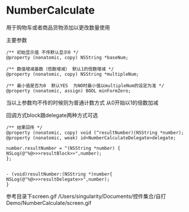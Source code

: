 # NumberCalculate

用于购物车或者商品货物添加以更改数量使用

主要参数 
```
/** 初始显示值 不传默认显示0 */
@property (nonatomic, copy) NSString *baseNum;

/** 数值增减基数（倍数增减） 默认1的倍数增减 */
@property (nonatomic, copy) NSString *multipleNum;

/** 最小值是否为0  默认YES  为NO时最小值以multipleNum的设定为准 */
@property (nonatomic, assign) BOOL minFormZero;
```
当以上参数均不传的时候则为普通计数方式 从0开始以1的倍数加减

回调方式block跟delegate两种方式可选
```
/** 结果回传 */
@property (nonatomic, copy) void (^resultNumber)(NSString *number);
@property (nonatomic, weak) id<NumberCalculateDelegate>delegate;
```

```
number.resultNumber = ^(NSString *number) {
NSLog(@"%@>>>resultBlock>>",number);
};


- (void)resultNumber:(NSString *)number{
NSLog(@"%@>>>resultDelegate>>",number);
}
```

参考目录下screen.gif
/Users/singularity/Documents/控件集合/自打Demo/NumberCalculate/screen.gif
